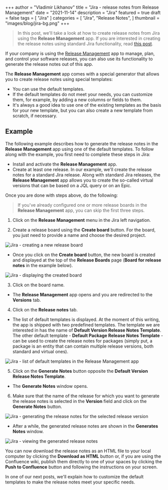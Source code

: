 +++
author = "Vladimir Likhanov"
title = "Jira - release notes from Release Management"
date = "2021-11-14"
description = "Jira"
featured = true
draft = false
tags = [
    "Jira"
]
categories = [
    "Jira",
    "Release Notes",
]
thumbnail = "images/blog/jira-bg.png"
+++

> In this post, we'll take a look at how to create release notes from Jira using the **Release Management**
app. If you are interested in creating the release notes using standard Jira functionality, read
[this post](/post/jira-creating-release-notes/).

If your company is using the [Release Management](https://marketplace.atlassian.com/apps/1221946/release-management-roadmap-jira-cloud?tab=overview&hosting=cloud)
app to manage, plan, and control your software releases, you can also use its functionality to generate the release notes out of this app.

The **Release Management** app comes with a special generator that allows you to create release notes using special templates:

* You can use the default templates.
* If the default templates do not meet your needs, you can customize them, for example, by adding a new columns or fields to them.
* It's always a good idea to use one of the existing templates as the basis for your new template, but you can also create a new template from scratch, if necessary.

## Example

The following example describes how to generate the release notes in the **Release Management** app using one of the default templates. To follow along with the
example, you first need to complete these steps in Jira:

* Install and activate the **Release Management** app.
* Create at least one release. In our example, we'll create the release notes for a standard Jira release. Along with standard Jira releases, the **Release Management** app
allows you to create the so-called virtual versions that can be based on a JQL query or on an Epic.

Once you are done with steps above, do the following:

> If you've already configured one or more release boards in the **Release Management** app, you can skip the first three steps.

1. Click on the **Release Management** menu in the Jira left navigation.

2. Create a release board using the **Create board** button. For the board, you just need to provide a name and choose the desired project.

![Jira - creating a new release board](/images/blog/jira/jira-creating-release-board.png)

* Once you click on the **Create board** button, the new board is created and displayed at the top of the **Release Boards** page (**Board for release notes**
in the example below).

![Jira - displaying the created board](/images/blog/jira/jira-displaying-created-board.png)

3. Click on the board name.

* The **Release Management** app opens and you are redirected to the **Versions** tab.

4. Click on the **Release notes** tab.

* The list of default templates is displayed. At the moment of this writing, the app is shipped with two predefined templates. The template we are interested in
has the name of **Default Version Release Notes Template**. The other default template - **Default Package Release Notes Template** - can be used to create the
release notes for packages (simply put, a package is an entity that can contain multiple release versions, both standard and virtual ones).

![Jira - list of default templates in the Release Management app](/images/blog/jira/jira-default-templates.png)

5. Click on the **Generate Notes** button opposite the **Default Version Release Notes Template**.

* The **Generate Notes** window opens.

6. Make sure that the name of the release for which you want to generate the release notes is selected in the
**Version** field and click on the **Generate Notes** button.

![Jira - generating the release notes for the selected release version](/images/blog/jira/jira-generating-release-notes.png)

* After a while, the generated release notes are shown in the **Generates Notes** window.

![Jira - viewing the generated release notes](/images/blog/jira/jira-viewing-generated-release-notes.png)

You can now download the release notes as an HTML file to your local computer by clicking the **Download as HTML** button or, if
you are using the Confluence wiki, publish them directly to one of your spaces by clicking the **Push to Confluence** button and following
the instructions on your screen.

In one of our next posts, we'll explain how to customize the default templates to make the release notes meet your
specific needs.
